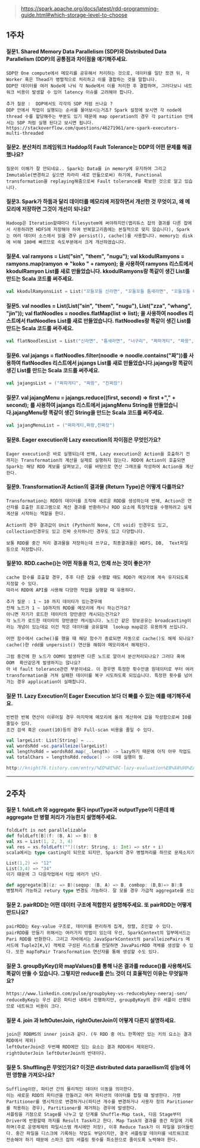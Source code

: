 >https://spark.apache.org/docs/latest/rdd-programming-guide.html#which-storage-level-to-choose

## 1주차

#### 질문1. Shared Memory Data Parallelism (SDP)와 Distributed Data Parallelism (DDP)의 공통점과 차이점을 얘기해주세요.
```
SDP란 One compute에서 메모리를 공유해서 처리하는 것으로, 데이터를 일단 쪼갠 뒤, 각 Worker 혹은 Thead가 병렬적으로 처리하고 이를 결합하는 것을 말합니다.
DDP란 데이터를 여러 Node에 나눠 각 Node에서 이를 처리한 후 결합하며, 그러다보니 네트워크 비용이 발생할 수 있어 latency 이슈를 고려해야 합니다.

추가 질문 :  DDP에서도 각각의 SDP 처럼 쓰나요 ?
DDP 안에서 작업이 실행되는 순서를 물어보시는거죠? Spark 설정에 보시면 각 node에 thread 수를 할당해주는 부분도 있기 때문에 map operation의 경우 각 partition 안에서는 SDP 처럼 실행 된다고 보시면 됩니다.
https://stackoverflow.com/questions/46271961/are-spark-executors-multi-threaded
```

#### 질문2. 분산처리 프레임워크 Haddop의 Fault Tolerance는 DDP의 어떤 문제를 해결했나요? 
```
질문이 이해가 잘 안되네요.. Spark는 Data를 in memory에 유지하여 그리고 Immutable(변경하고 싶으면 차라리 새로 만듦으로써) 하기에, Functional transformation을 replaying해줌으로써 Fault tolerance를 확보한 것으로 알고 있습니다.
```

#### 질문3. Spark가 하둡과 달리 데이터를 메모리에 저장하면서 개선한 것 무엇이고, 왜 메모리에 저장하면 그것이 개선이 되나요? 
```
Hadoop은 Iteration할때마다 filesystem에 써야하지만(맵리듀스 잡의 결과를 다른 잡에서 사용하려면 HDFS에 저장해야 하여 반복알고리즘에는 본질적으로 맞지 않습니다), Spark는 여러 데이터 소스에서 읽을 경우 persist(), cache()를 사용합니다. memory는 disk에 비해 100배 빠르므로 속도부분에서 크게 개선하였습니다. 
```

#### 질문4. val ramyons = List("sin", "them", "nugu"); val kkodulRamyons = ramyons.map(ramyon => "koko " + ramyon); 을 사용하여 ramyons 리스트에서 kkodulRamyon List를 새로 만들었습니다. kkodulRamyons랑 똑같이 생긴 List를 만드는 Scala 코드를 써주세요. 
```scala
val kkodulRamyonsList = List("꼬들꼬들 신라면", "꼬들꼬들 틈새라면", "꼬들꼬들 너구리")
```

#### 질문5. val noodles = List(List("sin", "them", "nugu"), List("zza", "whang", "jin")); val flatNoodles = noodles.flatMap(list => list); 을 사용하여 noodles 리스트에서 flatNoodles List를 새로 만들었습니다. flatNoodles랑 똑같이 생긴 List를 만드는 Scala 코드를 써주세요. 
```scala
val flatNoodlesList = List("신라면", "틈새라면", "너구리", "짜파게티", "짜왕", "진짜장")
```

#### 질문6. val jajangs = flatNoodles.filter(noodle => noodle.contains("짜"))를 사용하여 flatNoodles 리스트에서 jajangs List를 새로 만들었습니다.jajangs랑 똑같이 생긴 List를 만드는 Scala 코드를 써주세요. 
```scala
val jajangsList = ("짜파게티", "짜왕", "진짜장")
```

#### 질문7. val jajangMenu = jajangs.reduce((first, second) => first +"," + second); 를 사용하여 jajangs 리스트에서 jajangMenu String을 만들었습니다.jajangMenu랑 똑같이 생긴 String을 만드는 Scala 코드를 써주세요. 
```scala
val jajangMenuList = ("짜파게티,짜왕,진짜장")
```

#### 질문8. Eager execution와 Lazy execution의 차이점은 무엇인가요?
```
Eager execution은 바로 실행되는데 반해, Lazy execution은 Action을 호출하기 전까지는 Transformation의 계산을 실제로 실행하지 않는다. RDD에 Action이 호출되면 Spark는 해당 RDD 계보를 살펴보고, 이를 바탕으로 연산 그래프를 작성하여 Action을 계산한다. 
```

#### 질문9. Transformation과 Action의 결과물 (Return Type)은 어떻게 다를까요? 
```
Transformation는 RDD의 데이터를 조작해 새로운 RDD를 생성하는데 반해, Action은 연산자를 호출한 프로그램으로 계산 결과를 반환하거나 RDD 요소에 특정작업을 수행하려고 실제 계산을 시작하는 역할을 한다.

Action의 경우 결과값이 Unit (Python의 None, C의 void) 인경우도 있고, collection인경우도 있고 진짜 숫자하나인 경우도 있고 다양합니다.

보통 RDD를 중간 처리 결과물을 저장하는데 쓰구요, 최종결과물은 HDFS, DB,  Text파일 등으로 저장합니다.
```

#### 질문10. RDD.cache()는 어떤 작동을 하고, 언제 쓰는 것이 좋은가? 
```
cache 함수를 호출할 경우, 추후 다른 잡을 수행할 때도 RDD가 메모리에 계속 유지되도록 지정할 수 있다. 
따라서 RDD에 API를 사용해 다양한 작업을 실행할 때 유용하다.

추가 질문 : 1 ~ 10 까지 데이타가 있는경우에
전체 노드가 1 ~ 10까지의 RDD를 메모리에 캐시 하는건가요?
아니면 자기가 로드한 데이타의 양만큼만 캐시되는건가요?
각 노드가 로드한 데이타의 양만큼만 캐시됩니다. 노드간 같은 정보공유는 broadcasting이라는 개념이 있는데요 이건 작은 데이터를 공유할때  lookup map같은 유용하게 쓰입니다.

어떤 함수에서 cache()를 했을 때 해당 함수가 종료되면 자동으로 cache()도 해제 되나요?
cache()한 rdd를 unpersist() 연산을 해줘야 메모리에서 해제된다.

그럼 중간에 한 노드가 OOM이 발생하면 다른 노드로 알아서 분산처리되나요? 그러다 혹여 OOM  확산같은게 발생하지는 않나요?
아 네 fault tolerance관련 부분이네요. 이 경우엔 특정한 횟수만큼 원데이터로 부터 여러 transformation을 거쳐 실패한 데이터를 복구 시도하도록 되있습니다. 특정한 횟수를 넘어가는 경우 application이 실패합니다. 
```

#### 질문 11. Lazy Execution이 Eager Execution 보다 더 빠를 수 있는 예를 얘기해주세요. 
```
빈번한 반복 연산이 이루어질 경우 마지막에 메모리에 올려 계산하여 값을 작성함으로써 IO를 줄일수 있다.
조건 검색 혹은 count(10)등의 경우 Full-scan 비용을 줄일 수 있다.
```
```scala
val largeList: List[String] = ...
val wordsRdd =sc.paralleize(largeList)
val lengthsRdd = wordsRdd.map(_.length) -> lazy하기 때문에 아직 아무 작업도 안함
val totalChars = lengthsRdd.reduce() -> 이때 실행이 됨.

http://knight76.tistory.com/entry/%ED%8E%8C-lazy-evaluation%EB%8A%90%EA%B8%8B%ED%95%9C-%EA%B3%84%EC%82%B0%EB%B2%95%EC%97%90-%EB%8C%80%ED%95%9C-%EC%A2%8B%EC%9D%80-%EC%84%A4%EB%AA%85-%EA%B7%B8%EB%A6%BC-%EC%9E%90%EB%A3%8C
```
---

## 2주차

#### 질문 1. foldLeft 와 aggregate 둘다 inputType과 outputType이 다른데 왜 aggregate 만 병렬 처리가 가능한지 설명해주세요. 
```scala
foldLeft is not parallelizable
def foldLeft[B](f: (B, A) => B): B
val xs = List(1, 2, 3, 4)
val res = xs.foldLeft("")((str: String, i: Int) => str + i)
scala에서는 type casting이 되므로 되지만, Spark의 경우 병렬처리를 하므로 문제소지가 있다.

List(1,2) => "12"
List(3,4) => "34"
이기 떄문에 그 다음작업에서 타입 에러가 난다.

def aggregate[B](z: => B)(seqop: (B, A) => B, combop: (B,B)=> B):B
병렬처리 가능하고 retury type 변경도 가능하다. 잘 모를 경우 가급적 aggregate를 쓰는 것이 문제 소지를 줄일 수 있다.
```
#### 질문 2. pairRDD는 어떤 데이터 구조에 적합한지 설명해주세요. 또 pairRDD는 어떻게 만드나요? 
```
pairRDD는 Key-value 구조로, 데이터를 편리하게 집계, 정렬, 조인할 수 있다.
pairRDD를 만들기 위해서는 여러가지 방법이 있는데 우선, SparkContext의 일부메서드는 Pari RDD를 반환한다. 그리고 자바에서는 JavaSparkContext의 paralleizePairs 메서드에 Tuple2[K,V] 객체로 구성된 리스트를 전달하면 JavaPairRDD 객체를 생성할 수 있다. 또한 mapToPair Transformation 연산자를 통해 생성할 수도 있다. 
```
#### 질문 3. groupByKey()와 mapValues()를 통해 나온 결과를 reduce()를 사용해서도 똑같이 만들 수 있습니다. 그렇지만 reduce를 쓴느 것이 더 효율적인 이유는 무엇일까요? 
```
https://www.linkedin.com/pulse/groupbykey-vs-reducebykey-neeraj-sen/
reduceByKey는 우선 같은 파티션 내에서 진행하지만, groupByKey의 경우 셔플이 선행되므로 네트워크 비용이 크다.
```
#### 질문 4. join 과 leftOuterJoin, rightOuterJoin이 어떻게 다른지 설명하세요. 
```
join은 RDBMS의 inner join과 같다. (두 RDD 중 어느 한쪽에만 있는 키의 요소는 결과 RDD에서 제외)
leftOuterJoin은 두번쨰 RDD에만 있는 요소는 결과 RDD에서 제외된다.
rightOuterJoin leftOuterJoin의 반대이다.
```
#### 질문 5. Shuffling은 무엇인가요? 이것은 distributed data paraellism의 성능에 어떤 영향을 가져오나요? 
```
Suffling이란, 파티션 간의 물리적인 데이터 이동을 의미한다.
이는 새로운 RDD의 파티션을 만들려고 여러 파티션의 데이터를 합칠 떄 발생한다. 가령 Partitioner를 명시적으로 변경하거나(파티션 개수를 변경하거나 사용자 정의 Paritioner를 적용하는 경우), Partitioner를 제거하는 경우에 발생한다.
셔플링을 기점으로 Stage를 나누고 앞 단계를 Shuffle-Map task, 다음 Stage부터 Driver에 반환할때 까지를 Result Task라고 한다. Map Task의 결과를 중간 파일에 기록하며(주로 운영체제의 파일시스템 캐시에만 저장), 이후 Reduce Task가 이 파일을 읽어들인다. 중간 파일을 디스크에 기록하는 작업도 부담이지만, 결국 셔플링할 데이터를 네트워크로 전송해야 하기 때문에 스파크 잡의 셔플링 횟수를 최소한으로 줄이도록 노력해야 한다.
```
